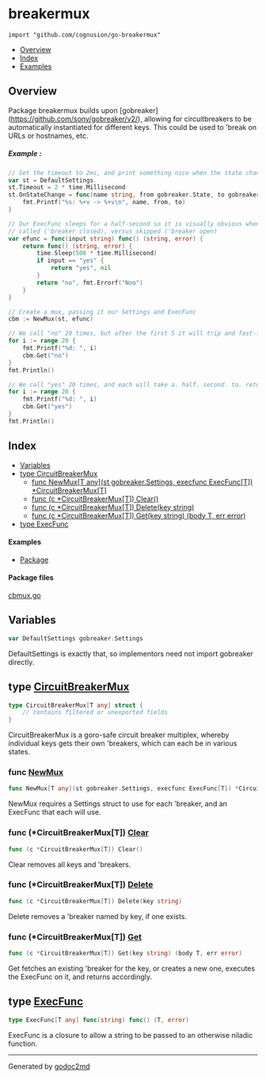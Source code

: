 

# breakermux
`import "github.com/cognusion/go-breakermux"`

* [Overview](#pkg-overview)
* [Index](#pkg-index)
* [Examples](#pkg-examples)

## <a name="pkg-overview">Overview</a>
Package breakermux builds upon [gobreaker](<a href="https://github.com/sony/gobreaker/v2/">https://github.com/sony/gobreaker/v2/</a>),
allowing for circuitbreakers to be automatically instantiated for different keys.
This could be used to 'break on URLs or hostnames, etc.


##### Example :
``` go
// Set the timeout to 2ms, and print something nice when the state changes
var st = DefaultSettings
st.Timeout = 2 * time.Millisecond
st.OnStateChange = func(name string, from gobreaker.State, to gobreaker.State) {
    fmt.Printf("%s: %+v -> %+v\n", name, from, to)
}

// Our ExecFunc sleeps for a half-second so it is visually obvious when it is being
// called ('breaker closed), versus skipped ('breaker open)
var efunc = func(input string) func() (string, error) {
    return func() (string, error) {
        time.Sleep(500 * time.Millisecond)
        if input == "yes" {
            return "yes", nil
        }
        return "no", fmt.Errorf("Noo")
    }
}

// Create a mux, passing it our Settings and ExecFunc
cbm := NewMux(st, efunc)

// We call "no" 20 times, but after the first 5 it will trip and fast-fail the last 15.
for i := range 20 {
    fmt.Printf("%d: ", i)
    cbm.Get("no")
}
fmt.Println()

// We call "yes" 20 times, and each will take a. half. second. to. return.
for i := range 20 {
    fmt.Printf("%d: ", i)
    cbm.Get("yes")
}
fmt.Println()
```



## <a name="pkg-index">Index</a>
* [Variables](#pkg-variables)
* [type CircuitBreakerMux](#CircuitBreakerMux)
  * [func NewMux[T any](st gobreaker.Settings, execfunc ExecFunc[T]) *CircuitBreakerMux[T]](#NewMux)
  * [func (c *CircuitBreakerMux[T]) Clear()](#CircuitBreakerMux.Clear)
  * [func (c *CircuitBreakerMux[T]) Delete(key string)](#CircuitBreakerMux.Delete)
  * [func (c *CircuitBreakerMux[T]) Get(key string) (body T, err error)](#CircuitBreakerMux.Get)
* [type ExecFunc](#ExecFunc)

#### <a name="pkg-examples">Examples</a>
* [Package](#example-)

#### <a name="pkg-files">Package files</a>
[cbmux.go](https://github.com/cognusion/go-breakermux/tree/master/cbmux.go)



## <a name="pkg-variables">Variables</a>
``` go
var DefaultSettings gobreaker.Settings
```
DefaultSettings is exactly that, so implementors need not import
gobreaker directly.




## <a name="CircuitBreakerMux">type</a> [CircuitBreakerMux](https://github.com/cognusion/go-breakermux/tree/master/cbmux.go?s=613:723#L21)
``` go
type CircuitBreakerMux[T any] struct {
    // contains filtered or unexported fields
}

```
CircuitBreakerMux is a goro-safe circuit breaker multiplex,
whereby individual keys gets their own 'breakers,
which can each be in various states.







### <a name="NewMux">func</a> [NewMux](https://github.com/cognusion/go-breakermux/tree/master/cbmux.go?s=824:909#L28)
``` go
func NewMux[T any](st gobreaker.Settings, execfunc ExecFunc[T]) *CircuitBreakerMux[T]
```
NewMux requires a Settings struct to use for each 'breaker, and an ExecFunc that each will use.





### <a name="CircuitBreakerMux.Clear">func</a> (\*CircuitBreakerMux[T]) [Clear](https://github.com/cognusion/go-breakermux/tree/master/cbmux.go?s=1859:1897#L68)
``` go
func (c *CircuitBreakerMux[T]) Clear()
```
Clear removes all keys and 'breakers.




### <a name="CircuitBreakerMux.Delete">func</a> (\*CircuitBreakerMux[T]) [Delete](https://github.com/cognusion/go-breakermux/tree/master/cbmux.go?s=1739:1788#L63)
``` go
func (c *CircuitBreakerMux[T]) Delete(key string)
```
Delete removes a 'breaker named by key, if one exists.




### <a name="CircuitBreakerMux.Get">func</a> (\*CircuitBreakerMux[T]) [Get](https://github.com/cognusion/go-breakermux/tree/master/cbmux.go?s=1113:1179#L37)
``` go
func (c *CircuitBreakerMux[T]) Get(key string) (body T, err error)
```
Get fetches an existing 'breaker for the key, or creates a new one,
executes the ExecFunc on it, and returns accordingly.




## <a name="ExecFunc">type</a> [ExecFunc](https://github.com/cognusion/go-breakermux/tree/master/cbmux.go?s=2013:2064#L73)
``` go
type ExecFunc[T any] func(string) func() (T, error)
```
ExecFunc is a closure to allow a string to be passed to an otherwise niladic function.














- - -
Generated by [godoc2md](http://github.com/cognusion/godoc2md)
